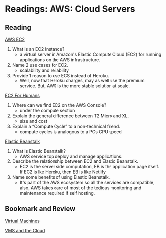 Readings: AWS: Cloud Servers
============================

Reading
-------

[AWS EC2](https://aws.amazon.com/ec2/)

1. What is an EC2 Instance?
    * a virtual server in Amazon's Elastic Compute Cloud (EC2) for running applications on the AWS infrastructure.
2. Name 2 use cases for EC2.
    * scalability and reliability
3. Provide 1 reason to use ECS instead of Heroku.
    * Well, now that Heroku charges, may as well use the premium service. But, AWS is the more stable solution at scale.

[EC2 For Humans](https://www.youtube.com/watch?v=lZMkgOMYYIg)

1. Where can we find EC2 on the AWS Console?
    * under the compute section
2. Explain the general difference between T2 Micro and XL.
    * size and cost
3. Explain a “Compute Cycle” to a non-technical friend.
    * compute cycles is analogous to a PCs CPU speed

[Elastic Beanstalk](https://www.youtube.com/watch?v=SrwxAScdyT0)

1. What is Elastic Beanstalk?
    * AWS service top deploy and manage applications.
2. Describe the relationship between EC2 and Elastic Beanstalk.
    * EC2 is the server side computation, EB is the application page itself. If EC2 is lke Heroku, then EB is like Netlify
3. Name some benefits of using Elastic Beanstalk.
    * It's part of the AWS ecosystem so all the services are compatible, also, AWS takes care of most of the tedious monitoring and maintenance required if self hosting.

Bookmark and Review
-------------------

[Virtual Machines](https://www.youtube.com/watch?v=yIVXjl4SwVo)

[VMS and the Cloud](https://www.youtube.com/watch?v=l0DfHUWMjsU)
